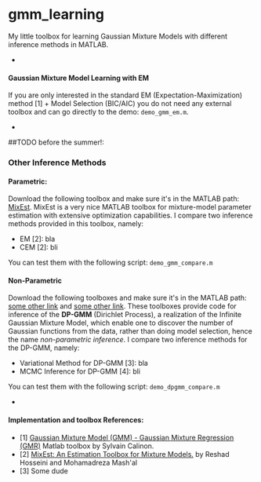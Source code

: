 # gmm_learning

My little toolbox for learning Gaussian Mixture Models with different inference methods in MATLAB.

-
#### Gaussian Mixture Model Learning with EM
If you are only interested in the standard EM (Expectation-Maximization) method [1] + Model Selection (BIC/AIC) you do not need any external toolbox and can go directly to the demo: ```demo_gmm_em.m```.

-

##TODO before the summer!:
### Other Inference Methods
#### Parametric:
Download the following toolbox and make sure it's in the MATLAB path: [MixEst](https://github.com/utvisionlab/mixest). MixEst is a very nice MATLAB toolbox for mixture-model parameter estimation with extensive optimization capabilities. I compare two inference methods provided in this toolbox, namely:

- EM [2]:  bla
- CEM [2]: bli

You can test them with the following script: ```demo_gmm_compare.m```

#### Non-Parametric
Download the following toolboxes and make sure it's in the MATLAB path: [some other link]() and [some other link](). These toolboxes provide code for inference of the **DP-GMM** (Dirichlet Process), a realization of the Infinite Gaussian Mixture Model, which enable one to discover the number of Gaussian functions from the data, rather than doing model selection, hence the name *non-parametric inference*. I compare two inference methods for the DP-GMM, namely:

- Variational Method for DP-GMM [3]: bla
- MCMC Inference for DP-GMM [4]:     bli

You can test them with the following script: ```demo_dpgmm_compare.m```

-
#### Implementation and toolbox References:
- [1] [Gaussian Mixture Model (GMM) - Gaussian Mixture Regression (GMR)](https://www.mathworks.com/matlabcentral/fileexchange/19630-gaussian-mixture-model--gmm--gaussian-mixture-regression--gmr-) Matlab toolbox by Sylvain Calinon. 
- [2] [MixEst: An Estimation Toolbox for Mixture Models.](http://visionlab.ut.ac.ir/mixest) by Reshad Hosseini and Mohamadreza Mash'al
- [3] Some dude
